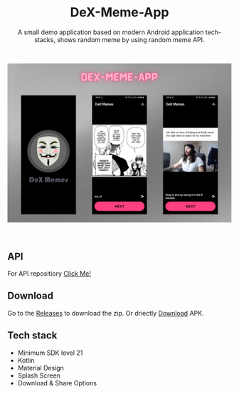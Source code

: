 <h1 align="center">DeX-Meme-App</h1>
<p align="center">
A small demo application based on modern Android application tech-stacks, shows random meme by using random meme API.
</p>
<br>
<p align="center">
<img src="/images/preview.png"/>
</p>
<br>

## API 

For API repositiory [Click Me!](https://github.com/D3vd/Meme_Api) 

## Download

Go to the [Releases](https://github.com/deveshp007/DeX-Meme-App/releases/tag/Download-APK) to download the zip.
Or driectly [Download](https://github.com/deveshp007/DeX-Meme-App/releases/download/Download-APK/app-debug.apk) APK.

## Tech stack

- Minimum SDK level 21
- Kotlin
- Material Design
- Splash Screen
- Download & Share Options

